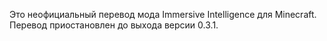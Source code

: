 Это неофициальный перевод мода Immersive Intelligence для Minecraft. Перевод приостановлен до выхода версии 0.3.1.
